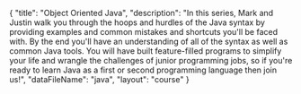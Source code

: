 {
	"title": "Object Oriented Java",
	"description": "In this series, Mark and Justin walk you through the hoops and hurdles of the Java syntax by providing examples and common mistakes and shortcuts you'll be faced with. By the end you'll have an understanding of all of the syntax as well as common Java tools. You will have built feature-filled programs to simplify your life and wrangle the challenges of junior programming jobs, so if you're ready to learn Java as a first or second programming language then join us!",
	"dataFileName": "java",
	"layout": "course"
}